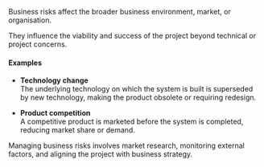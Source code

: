 Business risks affect the broader business environment, market, or organisation.

They influence the viability and success of the project beyond technical or project concerns.

#### Examples

- **Technology change**  
  The underlying technology on which the system is built is superseded by new technology, making the product obsolete or requiring redesign.

- **Product competition**  
  A competitive product is marketed before the system is completed, reducing market share or demand.

Managing business risks involves market research, monitoring external factors, and aligning the project with business strategy.
